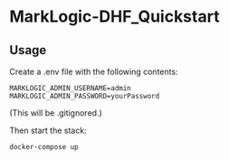 # MarkLogic-DHF_Quickstart

## Usage

Create a .env file with the following contents:

```
MARKLOGIC_ADMIN_USERNAME=admin
MARKLOGIC_ADMIN_PASSWORD=yourPassword
```

(This will be .gitignored.)

Then start the stack:

``docker-compose up``



